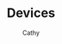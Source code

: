 ---
layout: post
title: Devices
author: Cathy
section: patron-services
categories: [patron-services, cathy]
audience: ""
keywords: ""
goals: ""
actions: ""
---